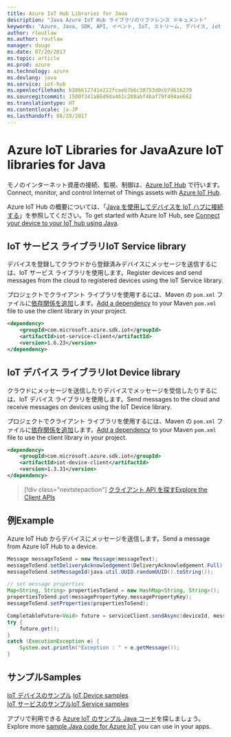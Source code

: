 ```yaml
---
title: Azure IoT Hub Libraries for Java
description: "Java Azure IoT Hub ライブラリのリファレンス ドキュメント"
keywords: "Azure, Java, SDK, API, イベント, IoT, ストリーム, デバイス, iot hub"
author: rloutlaw
ms.author: routlaw
manager: douge
ms.date: 07/20/2017
ms.topic: article
ms.prod: azure
ms.technology: azure
ms.devlang: java
ms.service: iot-hub
ms.openlocfilehash: b386612741e222fcaeb7b6c38753d0cb7d616239
ms.sourcegitcommit: 1500f341a96d9da461c288abf4baf79f494ae662
ms.translationtype: HT
ms.contentlocale: ja-JP
ms.lasthandoff: 08/28/2017
---
```

# <a name="azure-iot-libraries-for-java"></a><span data-ttu-id="2a8a7-104">Azure IoT Libraries for Java</span><span class="sxs-lookup"><span data-stu-id="2a8a7-104">Azure IoT libraries for Java</span></span>

<span data-ttu-id="2a8a7-105">モノのインターネット資産の接続、監視、制御は、[Azure IoT Hub](https://docs.microsoft.com/en-us/azure/iot-hub/iot-hub-what-is-iot-hub) で行います。</span><span class="sxs-lookup"><span data-stu-id="2a8a7-105">Connect, monitor, and control Internet of Things assets with [Azure IoT Hub](https://docs.microsoft.com/en-us/azure/iot-hub/iot-hub-what-is-iot-hub).</span></span>

<span data-ttu-id="2a8a7-106">Azure IoT Hub の概要については、「[Java を使用してデバイスを IoT ハブに接続する](/azure/iot-hub/iot-hub-java-java-getstarted)」を参照してください。</span><span class="sxs-lookup"><span data-stu-id="2a8a7-106">To get started with Azure IoT Hub, see [Connect your device to your IoT hub using Java](/azure/iot-hub/iot-hub-java-java-getstarted).</span></span>

## <a name="iot-service-library"></a><span data-ttu-id="2a8a7-107">IoT サービス ライブラリ</span><span class="sxs-lookup"><span data-stu-id="2a8a7-107">IoT Service library</span></span>

<span data-ttu-id="2a8a7-108">デバイスを登録してクラウドから登録済みデバイスにメッセージを送信するには、IoT サービス ライブラリを使用します。</span><span class="sxs-lookup"><span data-stu-id="2a8a7-108">Register devices and send messages from the cloud to registered devices using the IoT Service library.</span></span>

<span data-ttu-id="2a8a7-109">プロジェクトでクライアント ライブラリを使用するには、Maven の `pom.xml` ファイルに[依存関係を追加](https://maven.apache.org/guides/getting-started/index.html#How_do_I_use_external_dependencies)します。</span><span class="sxs-lookup"><span data-stu-id="2a8a7-109">[Add a dependency](https://maven.apache.org/guides/getting-started/index.html#How_do_I_use_external_dependencies) to your Maven `pom.xml` file to use the client library in your project.</span></span>  

```XML
<dependency>
    <groupId>com.microsoft.azure.sdk.iot</groupId>
    <artifactId>iot-service-client</artifactId>
    <version>1.6.23</version>
</dependency>
```   

## <a name="iot-device-library"></a><span data-ttu-id="2a8a7-110">IoT デバイス ライブラリ</span><span class="sxs-lookup"><span data-stu-id="2a8a7-110">Iot Device library</span></span>

<span data-ttu-id="2a8a7-111">クラウドにメッセージを送信したりデバイスでメッセージを受信したりするには、IoT デバイス ライブラリを使用します。</span><span class="sxs-lookup"><span data-stu-id="2a8a7-111">Send messages to the cloud and receive messages on devices using the IoT Device library.</span></span>

<span data-ttu-id="2a8a7-112">プロジェクトでクライアント ライブラリを使用するには、Maven の `pom.xml` ファイルに[依存関係を追加](https://maven.apache.org/guides/getting-started/index.html#How_do_I_use_external_dependencies)します。</span><span class="sxs-lookup"><span data-stu-id="2a8a7-112">[Add a dependency](https://maven.apache.org/guides/getting-started/index.html#How_do_I_use_external_dependencies) to your Maven `pom.xml` file to use the client library in your project.</span></span>  

```XML
<dependency>
    <groupId>com.microsoft.azure.sdk.iot</groupId>
    <artifactId>iot-device-client</artifactId>
    <version>1.3.31</version>
</dependency>
```

> [!div class="nextstepaction"]
> [<span data-ttu-id="2a8a7-113">クライアント API を探す</span><span class="sxs-lookup"><span data-stu-id="2a8a7-113">Explore the Client APIs</span></span>](/java/api/overview/azure/iot/clientlibrary)   

## <a name="example"></a><span data-ttu-id="2a8a7-114">例</span><span class="sxs-lookup"><span data-stu-id="2a8a7-114">Example</span></span>

<span data-ttu-id="2a8a7-115">Azure IoT Hub からデバイスにメッセージを送信します。</span><span class="sxs-lookup"><span data-stu-id="2a8a7-115">Send a message from Azure IoT Hub to a device.</span></span>

```java
Message messageToSend = new Message(messageText);
messageToSend.setDeliveryAcknowledgement(DeliveryAcknowledgement.Full);
messageToSend.setMessageId(java.util.UUID.randomUUID().toString());

// set message properties
Map<String, String> propertiesToSend = new HashMap<String, String>();
propertiesToSend.put(messagePropertyKey,messagePropertyKey);
messageToSend.setProperties(propertiesToSend);

CompletableFuture<Void> future = serviceClient.sendAsync(deviceId, messageToSend);
try {
    future.get();
}
catch (ExecutionException e) {
    System.out.println("Exception : " + e.getMessage());
}
```


## <a name="samples"></a><span data-ttu-id="2a8a7-116">サンプル</span><span class="sxs-lookup"><span data-stu-id="2a8a7-116">Samples</span></span>

<span data-ttu-id="2a8a7-117">[IoT デバイスのサンプル](https://github.com/Azure/azure-iot-sdk-java/tree/master/device/iot-device-samples)   </span><span class="sxs-lookup"><span data-stu-id="2a8a7-117">[IoT Device samples](https://github.com/Azure/azure-iot-sdk-java/tree/master/device/iot-device-samples)   </span></span>  
[<span data-ttu-id="2a8a7-118">IoT サービスのサンプル</span><span class="sxs-lookup"><span data-stu-id="2a8a7-118">IoT Service samples</span></span>](https://github.com/Azure/azure-iot-sdk-java/tree/master/service/iot-service-samples)

<span data-ttu-id="2a8a7-119">アプリで利用できる [Azure IoT のサンプル Java コード](https://azure.microsoft.com/resources/samples/?platform=java&term=iot)を探しましょう。</span><span class="sxs-lookup"><span data-stu-id="2a8a7-119">Explore more [sample Java code for Azure IoT](https://azure.microsoft.com/resources/samples/?platform=java&term=iot) you can use in your apps.</span></span>
